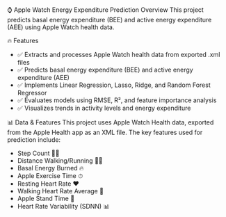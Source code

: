 ⌚ Apple Watch Energy Expenditure Prediction
Overview
This project predicts basal energy expenditure (BEE) and active energy expenditure (AEE) using Apple Watch health data.

🔥 Features
- ✅ Extracts and processes Apple Watch health data from exported .xml files
- ✅ Predicts basal energy expenditure (BEE) and active energy expenditure (AEE)
- ✅ Implements Linear Regression, Lasso, Ridge, and Random Forest Regressor
- ✅ Evaluates models using RMSE, R², and feature importance analysis
- ✅ Visualizes trends in activity levels and energy expenditure

📊 Data & Features
This project uses Apple Watch Health data, exported from the Apple Health app as an XML file.
The key features used for prediction include:

- Step Count 🏃‍♂️
- Distance Walking/Running 🚶‍♂️
- Basal Energy Burned 🔥
- Apple Exercise Time ⏱
- Resting Heart Rate ❤️
- Walking Heart Rate Average 💓
- Apple Stand Time 📏
- Heart Rate Variability (SDNN) 📊
